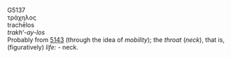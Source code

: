 <body>
  <p>G5137<br>  τράχηλος  <br> trachēlos  <br><i>trakh‘-ay-los </i><br>Probably from <a href="g5143.htm">5143</a> (through the idea of <i>mobility</i>); the <i>throat</i> (<i>neck</i>), that is, (figuratively) <i>life:</i> - neck.<br></p>
 </body>